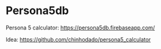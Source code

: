 # Persona5db
Persona 5 calculator: https://persona5db.firebaseapp.com/

Idea: https://github.com/chinhodado/persona5_calculator
